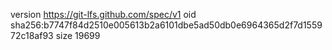 version https://git-lfs.github.com/spec/v1
oid sha256:b7747f84d2510e005613b2a6101dbe5ad50db0e6964365d2f7d155972c18af93
size 19699
